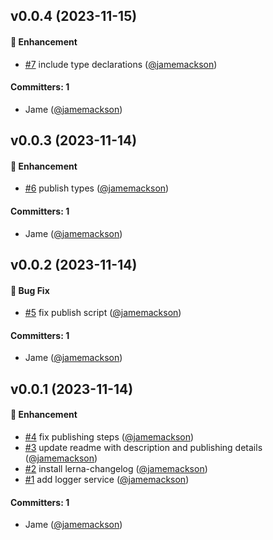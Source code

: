 
## v0.0.4 (2023-11-15)

#### :rocket: Enhancement
* [#7](https://github.com/spacethree/ember-logging/pull/7) include type declarations ([@jamemackson](https://github.com/jamemackson))

#### Committers: 1
- Jame ([@jamemackson](https://github.com/jamemackson))


## v0.0.3 (2023-11-14)

#### :rocket: Enhancement
* [#6](https://github.com/spacethree/ember-logging/pull/6) publish types ([@jamemackson](https://github.com/jamemackson))

#### Committers: 1
- Jame ([@jamemackson](https://github.com/jamemackson))


## v0.0.2 (2023-11-14)

#### :bug: Bug Fix
* [#5](https://github.com/spacethree/ember-logging/pull/5) fix publish script ([@jamemackson](https://github.com/jamemackson))

#### Committers: 1
- Jame ([@jamemackson](https://github.com/jamemackson))


## v0.0.1 (2023-11-14)

#### :rocket: Enhancement
* [#4](https://github.com/spacethree/ember-logging/pull/4) fix publishing steps ([@jamemackson](https://github.com/jamemackson))
* [#3](https://github.com/spacethree/ember-logging/pull/3) update readme with description and publishing details ([@jamemackson](https://github.com/jamemackson))
* [#2](https://github.com/spacethree/ember-logging/pull/2) install lerna-changelog ([@jamemackson](https://github.com/jamemackson))
* [#1](https://github.com/spacethree/ember-logging/pull/1) add logger service ([@jamemackson](https://github.com/jamemackson))

#### Committers: 1
- Jame ([@jamemackson](https://github.com/jamemackson))
